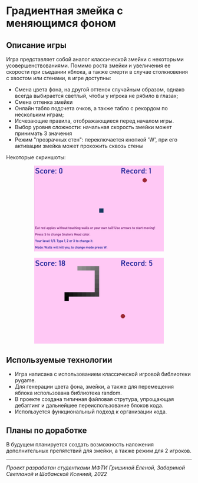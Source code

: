 # Градиентная змейка с меняющимся фоном
## Описание игры
Игра представляет собой аналог классической змейки с некоторыми усовершенствованиями. Помимо роста змейки 
и увеличения ее скорости при съедании яблока, а также смерти в случае столкновения с хвостом или стенами,
в игре доступны:
* Смена цвета фона, на другой оттенок случайным образом, однако всегда выбирается светлый, чтобы у игрока не рябило в глазах;
* Смена оттенка змейки
* Онлайн табло подсчета очков, а также табло с рекордом по нескольким играм;
* Исчезающие правила, отображающиеся перед началом игры.
* Выбор уровня сложности: начальная скорость змейки может принимать 3 значения
* Режим "прозрачных стен": переключается кнопкой 'W', при его активации змейка может прохожить сквозь стены  

Некоторые скриншоты: 

<p style="text-align: center;">
	<img src = './images/sample4.png' alt='Скриншот игры' width="500" style="max-width: 70%;">
</p>  
<p style="text-align: center;">
	<img src = './images/sample3.png' alt='Скриншот игры2' width="500" style="max-width: 70%;">
</p>  


## Используемые технологии
* Игра написана с использованием классической игровой библиотеки pygame. 
* Для генерации цвета фона, змейки, а также для перемещения яблока использована библиотека random.
* В проекте создана типичная файловая струтура, упрощающая дебаггинг и дальнейшее переиспользование блоков кода.
* Используется функциональный подход к организации кода.

## Планы по доработке
В будущем планируется создать возможность наложения дополнительных препятствий для змейки, а также режим для 2 игроков.

---
_Проект разработан студентками МФТИ Гришиной Еленой, Забариной Светланой и Шабанской Ксенией, 2022_
